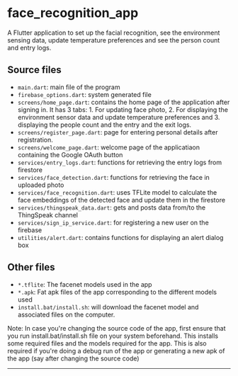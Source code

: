 # face_recognition_app

A Flutter application to set up the facial recognition, see the environment sensing data, update temperature preferences and see the person count and entry logs.

## Source files

- ```main.dart```: main file of the program
- `firebase_options.dart`: system generated file
- `screens/home_page.dart`: contains the home page of the application after signing in. It has 3 tabs: 1. For updating face photo, 2. For displaying the environment sensor data and update temperature preferences and 3. displaying the people count and the entry and the exit logs.
- `screens/register_page.dart`: page for entering personal details after registration.
- `screens/welcome_page.dart`: welcome page of the applicatiaon containing the Google OAuth button
- `services/entry_logs.dart`: functions for retrieving the entry logs from firestore
- `services/face_detection.dart`: functions for retrieving the face in uploaded photo
- `services/face_recognition.dart`: uses TFLite model to calculate the face embeddings of the detected face and update them in the firestore
- `services/thingspeak_data.dart`: gets and posts data from/to the ThingSpeak channel
- `services/sign_ip_service.dart`: for registering a new user on the firebase
- `utilities/alert.dart`: contains functions for displaying an alert dialog box

## Other files

- `*.tflite`: The facenet models used in the app
- `*.apk`: Fat apk files of the app corresponding to the different models used
- `install.bat/install.sh`: will download the facenet model and associated files on the computer.

Note: In case you're changing the source code of the app, first ensure that you run install.bat/install.sh file on your system beforehand. This installs some required files and the models required for the app. This is also required if you're doing a debug run of the app or generating a new apk of the app (say after changing the source code)
  
----------------------------------------------------

